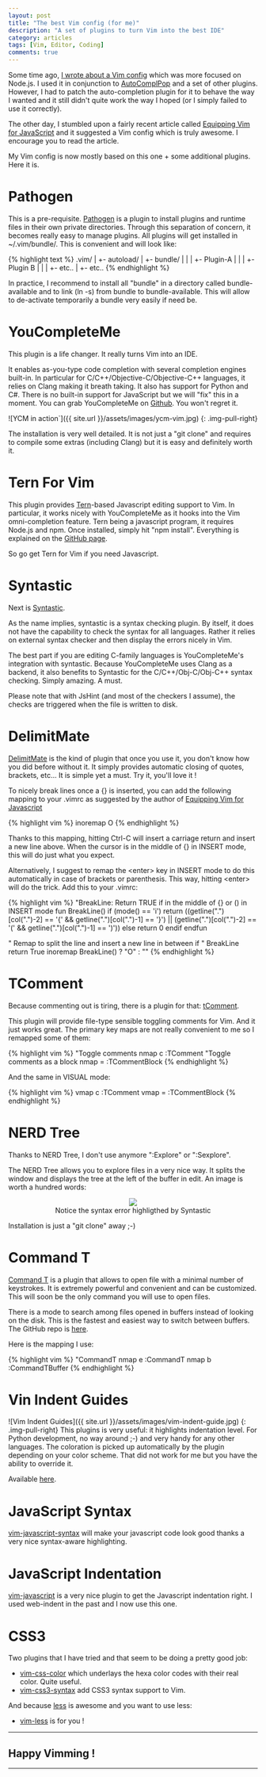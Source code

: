 ```yaml
---
layout: post
title: "The best Vim config (for me)"
description: "A set of plugins to turn Vim into the best IDE"
category: articles
tags: [Vim, Editor, Coding]
comments: true
---
```


Some time ago, [I wrote about a Vim config](http://old-blog.teenycloud.com/2012/05/vim-configuration.html) which was more focused on Node.js. I used it in conjunction to [AutoComplPop](http://www.vim.org/scripts/script.php?script_id=1879) and a set of other plugins. However, I had to patch the auto-completion plugin for it to behave the way I wanted and it still didn't quite work the way I hoped (or I simply failed to use it correctly).

The other day, I stumbled upon a fairly recent article called [Equipping Vim for JavaScript](http://oli.me.uk/2013/06/29/equipping-vim-for-javascript/) and it suggested a Vim config which is truly awesome. I encourage you to read the article.

My Vim config is now mostly based on this one + some additional plugins. Here it is.

# Pathogen

This is a pre-requisite.
[Pathogen](https://github.com/tpope/vim-pathogen) is a plugin to install plugins and runtime files in their own private directories. Through this separation of concern, it becomes really easy to manage plugins. All plugins will get installed in ~/.vim/bundle/. This is convenient and will look like:

{% highlight text %}
.vim/
  |
  +- autoload/
  |
  +- bundle/
  |    |
  |    +- Plugin-A
  |    |
  |    +- Plugin B
  |    |
  |    +- etc..
  |
  +- etc..
{% endhighlight %}

In practice, I recommend to install all "bundle" in a directory called bundle-available and to link (ln -s) from bundle to bundle-available. This will allow to de-activate temporarily a bundle very easily if need be.

# YouCompleteMe


This plugin is a life changer. It really turns Vim into an IDE.

It enables as-you-type code completion with several completion engines built-in. In particular for C/C++/Objective-C/Objective-C++ languages, it relies on Clang making it breath taking. It also has support for Python and C#. There is no built-in support for JavaScript but we will "fix" this in a moment. You can grab YouCompleteMe on [Github](https://github.com/Valloric/YouCompleteMe). You won't regret it.

![YCM in action`]({{ site.url }}/assets/images/ycm-vim.jpg)
{: .img-pull-right}

The installation is very well detailed. It is not just a "git clone" and requires to compile some extras (including Clang) but it is easy and definitely worth it.

# Tern For Vim

This plugin provides [Tern](http://ternjs.net/)-based Javascript editing support to Vim. In particular, it works nicely with YouCompleteMe as it hooks into the Vim omni-completion feature. Tern being a javascript program, it requires Node.js and npm. Once installed, simply hit "npm install". Everything is explained on the [GitHub page](https://github.com/marijnh/tern_for_vim).

So go get Tern for Vim if you need Javascript.

# Syntastic

Next is [Syntastic](https://github.com/scrooloose/syntastic).

As the name implies, syntastic is a syntax checking plugin. By itself, it does not have the capability to check the syntax for all languages. Rather it relies on external syntax checker and then display the errors nicely in Vim.

The best part if you are editing C-family languages is YouCompleteMe's integration with syntastic. Because YouCompleteMe uses Clang as a backend, it also benefits to Syntastic for the C/C++/Obj-C/Obj-C++ syntax checking. Simply amazing. A must.

Please note that with JsHint (and most of the checkers I assume), the checks are triggered when the file is written to disk.

# DelimitMate

[DelimitMate](https://github.com/Raimondi/delimitMate) is the kind of plugin that once you use it, you don't know how you did before without it.
It simply provides automatic closing of quotes, brackets, etc... It is simple yet a must. Try it, you'll love it !

To nicely break lines once a {} is inserted, you can add the following mapping to your .vimrc as suggested by the author of [Equipping Vim for Javascript](http://oli.me.uk/2013/06/29/equipping-vim-for-javascript/)

{% highlight vim %}
inoremap <C-c> <CR><Esc>O
{% endhighlight %}

Thanks to this mapping, hitting Ctrl-C will insert a carriage return and insert a new line above. When the cursor is in the middle of {} in INSERT mode, this will do just what you expect.

Alternatively, I suggest to remap the \<enter\> key in INSERT mode to do this automatically in case of brackets or parenthesis. This way, hitting \<enter\> will do the trick. Add this to your .vimrc:

{% highlight vim %}
"BreakLine: Return TRUE if in the middle of {} or () in INSERT mode
fun BreakLine()
  if (mode() == 'i')
    return ((getline(".")[col(".")-2] == '{' && getline(".")[col(".")-1] == '}') ||
          \(getline(".")[col(".")-2] == '(' && getline(".")[col(".")-1] == ')'))
  else
    return 0
  endif
endfun

" Remap <Enter> to split the line and insert a new line in between if
" BreakLine return True
inoremap <expr> <CR> BreakLine() ? "<CR><ESC>O" : "<CR>"
{% endhighlight %}

# TComment

Because commenting out is tiring, there is a plugin for that: [tComment](https://github.com/tomtom/tcomment_vim).

This plugin will provide file-type sensible toggling comments for Vim. And it just works great.
The primary key maps are not really convenient to me so I remapped some of them:

{% highlight vim %}
"Toggle comments
nmap <leader>c :TComment<CR>
"Toggle comments as a block
nmap <leader>= :TCommentBlock<CR>
{% endhighlight %}

And the same in VISUAL mode:

{% highlight vim %}
vmap <leader>c :TComment<CR>
vmap <leader>= :TCommentBlock<CR>
{% endhighlight %}

# NERD Tree

Thanks to NERD Tree, I don't use anymore ":Explore" or ":Sexplore".

The NERD Tree allows you to explore files in a very nice way. It splits the window and displays the tree at the left of the buffer in edit. An image is worth a hundred words:

<figure style="text-align:center">
	<img src="{{ site.url }}/assets/images/nerd-tree.jpg">
	<figcaption>Notice the syntax error highligthed by Syntastic</figcaption>
</figure>

Installation is just a "git clone" away ;-)

# Command T

[Command T](https://wincent.com/products/command-t) is a plugin that allows to open file with a minimal number of keystrokes.
It is extremely powerful and convenient and can be customized. This will soon be the only command you will use to open files.

There is a mode to search among files opened in buffers instead of looking on the disk. This is the fastest and easiest way to switch between buffers.
The GitHub repo is [here](https://github.com/wincent/Command-T).

Here is the mapping I use:

{% highlight vim %}
"CommandT
nmap <leader>e :CommandT<CR>
nmap <leader>b :CommandTBuffer<CR>
{% endhighlight %}

# Vin Indent Guides

![Vim Indent Guides]({{ site.url }}/assets/images/vim-indent-guide.jpg)
{: .img-pull-right}
This plugins is very useful: it highlights indentation level. For Python development, no way around ;-) and very handy for any other languages. The coloration is picked up automatically by the plugin depending on your color scheme. That did not work for me but you have the ability to override it.

Available [here](https://github.com/nathanaelkane/vim-indent-guides).

# JavaScript Syntax

[vim-javascript-syntax](https://github.com/jelera/vim-javascript-syntax) will make your javascript code look good thanks a very nice syntax-aware highlighting.

# JavaScript Indentation

[vim-javascript](https://github.com/pangloss/vim-javascript) is a very nice plugin to get the Javascript indentation right. I used web-indent in the past and I now use this one.

# CSS3

Two plugins that I have tried and that seem to be doing a pretty good job:

* [vim-css-color](https://github.com/skammer/vim-css-color) which underlays the hexa color codes with their real color. Quite useful.
* [vim-css3-syntax](https://github.com/hail2u/vim-css3-syntax) add CSS3 syntax support to Vim.

And because [less](http://lesscss.org/) is awesome and you want to use less:

* [vim-less](https://github.com/groenewege/vim-less) is for you !


_______


## Happy Vimming !

_______



